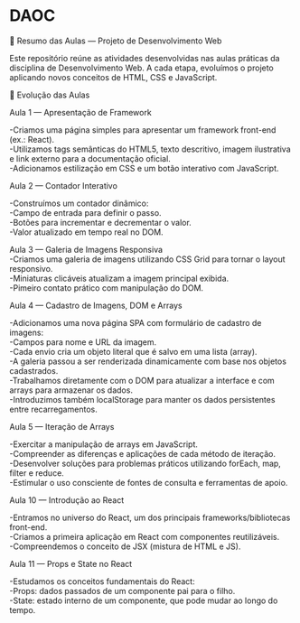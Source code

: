 # DAOC

📘 Resumo das Aulas — Projeto de Desenvolvimento Web  

Este repositório reúne as atividades desenvolvidas nas aulas práticas da disciplina de Desenvolvimento Web. A cada etapa, evoluímos o projeto aplicando novos conceitos de HTML, CSS e JavaScript.

🚀 Evolução das Aulas  

Aula 1 — Apresentação de Framework  

-Criamos uma página simples para apresentar um framework front-end (ex.: React).  
-Utilizamos tags semânticas do HTML5, texto descritivo, imagem ilustrativa e link externo para a documentação oficial.  
-Adicionamos estilização em CSS e um botão interativo com JavaScript.  

Aula 2 — Contador Interativo

-Construímos um contador dinâmico:  
-Campo de entrada para definir o passo.  
-Botões para incrementar e decrementar o valor.  
-Valor atualizado em tempo real no DOM.  

Aula 3 — Galeria de Imagens Responsiva  
-Criamos uma galeria de imagens utilizando CSS Grid para tornar o layout responsivo.  
-Miniaturas clicáveis atualizam a imagem principal exibida.  
-Pimeiro contato prático com manipulação do DOM.  

Aula 4 — Cadastro de Imagens, DOM e Arrays  

-Adicionamos uma nova página SPA com formulário de cadastro de imagens:  
-Campos para nome e URL da imagem.  
-Cada envio cria um objeto literal que é salvo em uma lista (array).  
-A galeria passou a ser renderizada dinamicamente com base nos objetos cadastrados.  
-Trabalhamos diretamente com o DOM para atualizar a interface e com arrays para armazenar os dados.  
-Introduzimos também localStorage para manter os dados persistentes entre recarregamentos.  

Aula 5 — Iteração de Arrays   

-Exercitar a manipulação de arrays em JavaScript.  
-Compreender as diferenças e aplicações de cada método de iteração.  
-Desenvolver soluções para problemas práticos utilizando forEach, map, filter e reduce.  
-Estimular o uso consciente de fontes de consulta e ferramentas de apoio.  

Aula 10 — Introdução ao React   

-Entramos no universo do React, um dos principais frameworks/bibliotecas  front-end.  
-Criamos a primeira aplicação em React com componentes reutilizáveis.  
-Compreendemos o conceito de JSX (mistura de HTML e JS).  

Aula 11 — Props e State no React   

-Estudamos os conceitos fundamentais do React:  
-Props: dados passados de um componente pai para o filho.  
-State: estado interno de um componente, que pode mudar ao longo do tempo.  